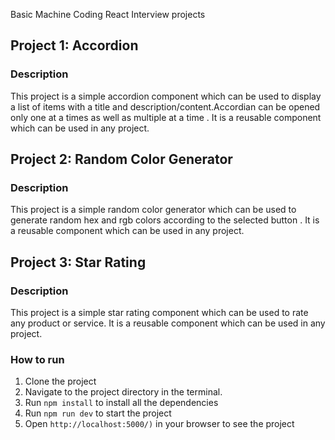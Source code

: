 Basic Machine Coding React Interview projects

## Project 1: Accordion

### Description

This project is a simple accordion component which can be used to display a list of items with a title and description/content.Accordian can be opened only one at a times as well as multiple at a time . It is a reusable component which can be used in any project.

## Project 2: Random Color Generator

### Description

This project is a simple random color generator which can be used to generate random hex and rgb colors according to the selected button . It is a reusable component which can be used in any project.

## Project 3: Star Rating

### Description

This project is a simple star rating component which can be used to rate any product or service. It is a reusable component which can be used in any project.

### How to run

1. Clone the project
2. Navigate to the project directory in the terminal.
3. Run `npm install` to install all the dependencies
4. Run `npm run dev` to start the project
5. Open `http://localhost:5000/)` in your browser to see the project
